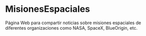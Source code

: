 # MisionesEspaciales
Página Web para compartir noticias sobre misiones espaciales de diferentes organizaciones como NASA, SpaceX, BlueOrigin, etc.
